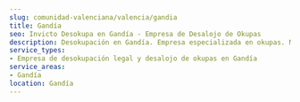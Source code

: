 ```yaml
---
slug: comunidad-valenciana/valencia/gandia
title: Gandía
seo: Invicto Desokupa en Gandía - Empresa de Desalojo de Okupas
description: Desokupación en Gandía. Empresa especializada en okupas. Mediación legal y desalojo express. Presupuesto gratuito.
service_types:
- Empresa de desokupación legal y desalojo de okupas en Gandía
service_areas:
- Gandía
location: Gandía
---
```

